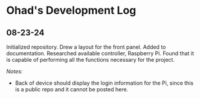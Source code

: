 # Ohad's Development Log

## 08-23-24
Initialized repository.
Drew a layout for the front panel.
Added to documentation.
Researched available controller, Raspberry Pi. Found that it is capable of performing all the functions necessary for the project.

*Notes:*
- Back of device should display the login information for the Pi, since this is a public repo and it cannot be posted here.